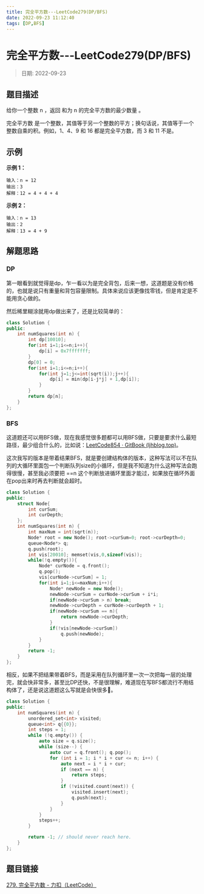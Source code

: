```yaml
---
title: 完全平方数---LeetCode279(DP/BFS)
date: 2022-09-23 11:12:40
tags: [DP,BFS]
---
```

# 完全平方数---LeetCode279(DP/BFS)
> 日期: 2022-09-23

## 题目描述

给你一个整数 n ，返回 和为 n 的完全平方数的最少数量 。

完全平方数 是一个整数，其值等于另一个整数的平方；换句话说，其值等于一个整数自乘的积。例如，1、4、9 和 16 都是完全平方数，而 3 和 11 不是。

## 示例

**示例 1：**

```
输入：n = 12
输出：3 
解释：12 = 4 + 4 + 4
```

**示例 2：**

```
输入：n = 13
输出：2
解释：13 = 4 + 9
```

## 解题思路

### DP

第一眼看到就觉得是dp，乍一看以为是完全背包，后来一想，这道题是没有价格的，也就是说只有重量和背包容量限制。具体来说应该更像找零钱，但是肯定是不能用贪心做的。

然后稀里糊涂就用dp做出来了，还是比较简单的：

```cpp
class Solution {
public:
    int numSquares(int n) {
        int dp[10010];
        for(int i=1;i<=n;i++){
            dp[i] = 0x7fffffff;
        }
        dp[0] = 0;
        for(int i=1;i<=n;i++){
            for(int j=1;j<=int(sqrt(i));j++){
                dp[i] = min(dp[i-j*j] + 1,dp[i]);
            }
        }
        return dp[n];
    }
};
```

### BFS

这道题还可以用BFS做，现在我感觉很多题都可以用BFS做，只要是要求什么最短路径，最少组合什么的，比如说：[LeetCode854 · GitBook (ljhblog.top)](https://www.ljhblog.top/algorithms/LeetCode/LeetCode854.html)。

这次我写的版本是带着结果BFS，就是要创建结构体的版本，这种写法可以不在队列的大循环里面包一个判断队列size的小循环，但是我不知道为什么这种写法会跑得很慢，甚至我必须要把 ==n 这个判断放进循环里面才能过，如果放在循环外面在pop出来时再去判断就会超时。

```cpp
class Solution {
public:
    struct Node{
        int curSum;
        int curDepth;
    };
    int numSquares(int n) {
        int maxNum = int(sqrt(n));
        Node* root = new Node(); root->curSum=0; root->curDepth=0;
        queue<Node*> q;
        q.push(root);
        int vis[20010]; memset(vis,0,sizeof(vis));
        while(!q.empty()){
            Node* curNode = q.front();
            q.pop();
            vis[curNode->curSum] = 1;
            for(int i=1;i<=maxNum;i++){
                Node* newNode = new Node();
                newNode->curSum = curNode->curSum + i*i;
                if(newNode->curSum > n) break;
                newNode->curDepth = curNode->curDepth + 1;
                if(newNode->curSum == n){
                    return newNode->curDepth;
                }
                if(!vis[newNode->curSum])
                    q.push(newNode);
            }
        }
        return -1;
    }
};

```

相反，如果不把结果带着BFS，而是采用在队列循环里一次一次把每一层的处理完，就会快非常多，甚至比DP还快，不是很理解，难道现在写BFS都流行不用结构体了，还是说这道题这么写就是会快很多🤔。

```cpp
class Solution {
public:
    int numSquares(int n) {
        unordered_set<int> visited;
        queue<int> q{{0}};
        int steps = 1;
        while (!q.empty()) {
            auto size = q.size();
            while (size--) {
                auto cur = q.front(); q.pop();
                for (int i = 1; i * i + cur <= n; i++) {
                    auto next = i * i + cur;
                    if (next == n) {
                        return steps;
                    }
                    if (!visited.count(next)) {
                        visited.insert(next);
                        q.push(next);
                    }
                }
            }
            steps++;
        }

        return -1; // should never reach here.
    }
};

```

## 题目链接

[279. 完全平方数 - 力扣（LeetCode）](https://leetcode.cn/problems/perfect-squares/)
